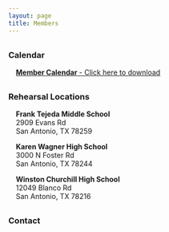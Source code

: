 ```yaml
---
layout: page
title: Members
---
```

<style>
h3 {
    margin-top: 30px;
}
p {
    margin-left: 15px;
}
</style>
### Calendar
<a href="calendar/5points-member-calendar-v1.pdf">__Member Calendar__ - Click here to download</a>

### Rehearsal Locations
**Frank Tejeda Middle School**  
2909 Evans Rd  
San Antonio, TX 78259  

**Karen Wagner High School**  
3000 N Foster Rd  
San Antonio, TX 78244  

**Winston Churchill High School**  
12049 Blanco Rd  
San Antonio, TX 78216  

### Contact
<span id="no-spam"></span>

<script>
  var parts = ['5pointspercussion', 'gmail', 'com', '&#46;', '&#64;'];
  var whole = parts[0] + parts[4] + parts[1] + parts[3] + parts[2];
  document.getElementById('no-spam').innerHTML = whole;
</script>
